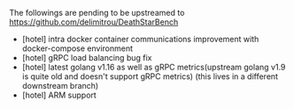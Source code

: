 The followings are pending to be upstreamed to https://github.com/delimitrou/DeathStarBench
- [hotel] intra docker container communications improvement with docker-compose environment
- [hotel] gRPC load balancing bug fix
- [hotel] latest golang v1.16 as well as gRPC metrics(upstream golang v1.9 is quite old and doesn't support gRPC metrics) (this lives in a different downstream branch)
- [hotel] ARM support
